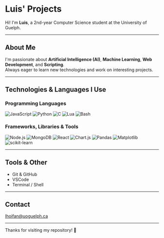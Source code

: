 # Luis' Projects

Hi! I'm **Luis**, a 2nd-year Computer Science student at the University of Guelph.

---

## About Me

I'm passionate about **Artificial Intelligence (AI)**, **Machine Learning**, **Web Development**, and **Scripting**.  
Always eager to learn new technologies and work on interesting projects.

---

## Technologies & Languages I Use

### Programming Languages

![JavaScript](https://img.shields.io/badge/-JavaScript-F7DF1E?style=for-the-badge&logo=javascript&logoColor=black)
![Python](https://img.shields.io/badge/-Python-3776AB?style=for-the-badge&logo=python&logoColor=white)
![C](https://img.shields.io/badge/-C-00599C?style=for-the-badge&logo=c&logoColor=white)
![Lua](https://img.shields.io/badge/-Lua-2C2D72?style=for-the-badge&logo=lua&logoColor=white)
![Bash](https://img.shields.io/badge/-Bash-4EAA25?style=for-the-badge&logo=gnu-bash&logoColor=white)

### Frameworks, Libraries & Tools

![Node.js](https://img.shields.io/badge/-Node.js-339933?style=for-the-badge&logo=nodedotjs&logoColor=white)
![MongoDB](https://img.shields.io/badge/-MongoDB-47A248?style=for-the-badge&logo=mongodb&logoColor=white)
![React](https://img.shields.io/badge/-React-61DAFB?style=for-the-badge&logo=react&logoColor=black)
![Chart.js](https://img.shields.io/badge/-Chart.js-FF6384?style=for-the-badge&logo=chartdotjs&logoColor=white)
![Pandas](https://img.shields.io/badge/-Pandas-150458?style=for-the-badge&logo=pandas&logoColor=white)
![Matplotlib](https://img.shields.io/badge/-Matplotlib-11557C?style=for-the-badge&logo=matplotlib&logoColor=white)
![scikit-learn](https://img.shields.io/badge/-scikit--learn-F7931E?style=for-the-badge&logo=scikitlearn&logoColor=white)

---

## Tools & Other

- Git & GitHub  
- VSCode  
- Terminal / Shell

---

## Contact

lhoifan@uoguelph.ca

---

Thanks for visiting my repository! 🚀

